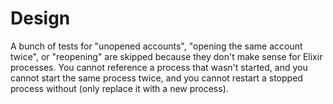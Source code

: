 # Design

A bunch of tests for "unopened accounts", "opening the same account twice", or "reopening" are skipped because they don't make sense for Elixir processes. You cannot reference a process that wasn't started, and you cannot start the same process twice, and you cannot restart a stopped process without (only replace it with a new process).
